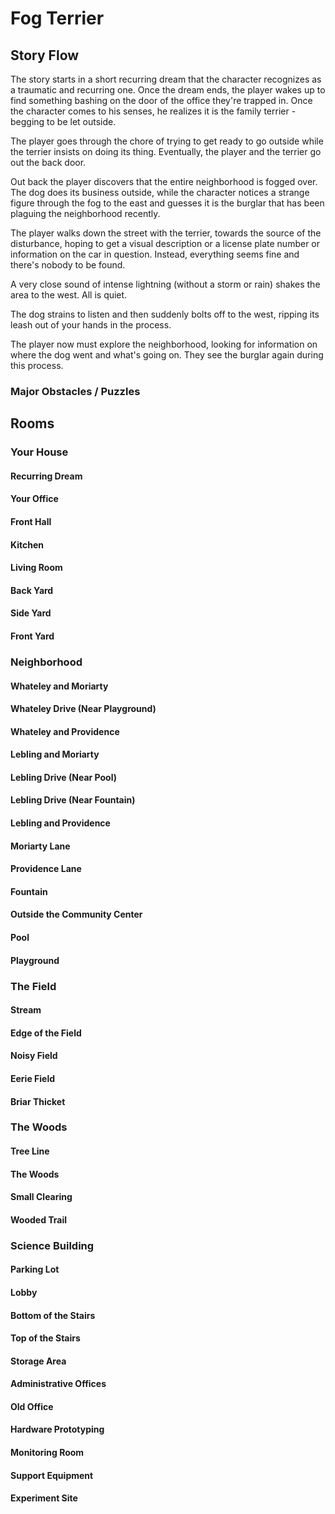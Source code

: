 # Fog Terrier
## Story Flow
The story starts in a short recurring dream that the character recognizes as a traumatic and recurring one.
Once the dream ends, the player wakes up to find something bashing on the door of the office they're trapped in.
Once the character comes to his senses, he realizes it is the family terrier - begging to be let outside.

The player goes through the chore of trying to get ready to go outside while the terrier insists on doing its thing. Eventually, the player and  the terrier go out the back door.

Out back the player discovers that the entire neighborhood is fogged over. The dog does its business outside, while the character notices a strange figure through the fog to the east and guesses it is the burglar that has been plaguing the neighborhood recently.

The player walks down the street with the terrier, towards the source of the disturbance, hoping to get a visual description or a license plate number or information on the car in question. Instead, everything seems fine and there's nobody to be found.

A very close sound of intense lightning (without a storm or rain) shakes the area to the west. All is quiet.

The dog strains to listen and then suddenly bolts off to the west, ripping its leash out of your hands in the process.

The player now must explore the neighborhood, looking for information on where the dog  went and what's going on. They see the burglar again during this process.
### Major Obstacles / Puzzles
## Rooms
### Your House
#### Recurring Dream
#### Your Office
#### Front Hall
#### Kitchen
#### Living Room
#### Back Yard
#### Side Yard
#### Front Yard
### Neighborhood
#### Whateley and Moriarty
#### Whateley Drive (Near Playground)
#### Whateley and Providence
#### Lebling and Moriarty
#### Lebling Drive (Near Pool)
#### Lebling Drive (Near Fountain)
#### Lebling and Providence
#### Moriarty Lane
#### Providence Lane
#### Fountain
#### Outside the Community Center
#### Pool
#### Playground
### The Field
#### Stream
#### Edge of the Field
#### Noisy Field
#### Eerie Field
#### Briar Thicket
### The Woods
#### Tree Line
#### The Woods
#### Small Clearing
#### Wooded Trail
### Science Building
#### Parking Lot
#### Lobby
#### Bottom of the Stairs
#### Top of the Stairs
#### Storage Area
#### Administrative Offices
#### Old Office
#### Hardware Prototyping
#### Monitoring Room
#### Support Equipment
#### Experiment Site
